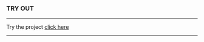 ### TRY OUT

---

Try the project [click here][link]

---

[link]: http://chaitakgorai.me/javascript_projects/Scroll_animation
